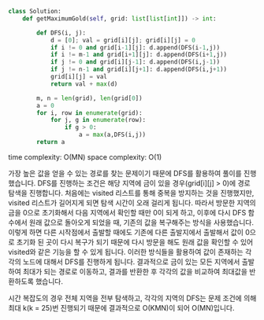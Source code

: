 ```python
class Solution:
    def getMaximumGold(self, grid: list[list[int]]) -> int:

        def DFS(i, j):
            d = [0]; val = grid[i][j]; grid[i][j] = 0
            if i != 0 and grid[i-1][j]: d.append(DFS(i-1,j))
            if i != m-1 and grid[i+1][j]: d.append(DFS(i+1,j))
            if j != 0 and grid[i][j-1]: d.append(DFS(i,j-1))
            if j != n-1 and grid[i][j+1]: d.append(DFS(i,j+1))
            grid[i][j] = val
            return val + max(d)

        m, n = len(grid), len(grid[0])
        a = 0
        for i, row in enumerate(grid):
            for j, g in enumerate(row):
                if g > 0:
                    a = max(a,DFS(i,j))
        return a
```

time complexity: O(MN)
space complexity: O(1)

가장 높은 값을 얻을 수 있는 경로를 찾는 문제이기 때문에 DFS를 활용하여 풀이를 진행했습니다.
DFS를 진행하는 조건은 해당 지역에 금이 있을 경우(grid[i][j] > 0)에 경로 탐색을 진행합니다.
처음에는 visited 리스트를 통해 중복을 방지하는 것을 진행했지만, visited 리스트가 길어지게 되면 탐색 시간이 오래 걸리게 됩니다.
따라서 방문한 지역의 금을 0으로 초기화해서 다음 지역에서 확인할 때만 0이 되게 하고, 이후에 다시 DFS 함수에서 원래 값으로 돌아오게 되었을 때,
기존의 값을 복구해주는 방식을 사용했습니다. 이렇게 하면 다른 시작점에서 출발할 때에도 기존에 다른 출발지에서 출발해서 값이 0으로 초기화 된 곳이 다시 복구가 되기 때문에 다시 방문을 해도 원래 값을 확인할 수 있어 visited와 같은 기능을 할 수 있게 됩니다.
이러한 방식들을 활용하여 값이 존재하는 각각의 노드에 대해서 DFS를 진행하게 됩니다.
결과적으로 금이 있는 모든 지역에서 출발하여 최대가 되는 경로로 이동하고, 결과를 반환한 후 각각의 값을 비교하여 최대값을 반환하도록 했습니다.

시간 복잡도의 경우 전체 지역을 전부 탐색하고, 각각의 지역의 DFS는 문제 조건에 의해 최대 k(k = 25)번 진행되기 때문에 결과적으로 O(KMN)이 되어 O(MN)입니다.
